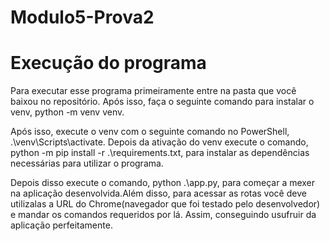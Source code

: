 # Modulo5-Prova2

# Execução do programa 
Para executar esse programa primeiramente entre na pasta que você baixou no repositório. Após isso, faça o seguinte comando para instalar o venv, python -m venv venv.

Após isso, execute o venv com o seguinte comando no PowerShell, .\venv\Scripts\activate. Depois da ativação do venv execute o comando, python -m pip install -r .\requirements.txt, para instalar as dependências necessárias para utilizar o programa.

Depois disso execute o comando, python .\app.py, para começar a mexer na aplicação desenvolvida.Além disso, para acessar as rotas você deve utilizalas a URL do Chrome(navegador que foi testado pelo desenvolvedor) e mandar os comandos requeridos por lá. Assim, conseguindo usufruir da aplicação perfeitamente.

